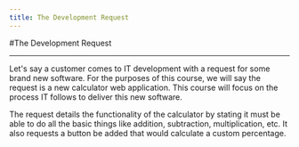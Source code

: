 ```yaml
---
title: The Development Request
---
```


#The Development Request

--------------------------------------------------------------------------------

Let's say a customer comes to IT development with a request for some brand new software. For the purposes of this course, we will say the request is a new calculator web application. This course will focus on the process IT follows to deliver this new software.

The request details the functionality of the calculator by stating it must be able to do all the basic things like addition, subtraction, multiplication, etc. It also requests a button be added that would calculate a custom percentage.

